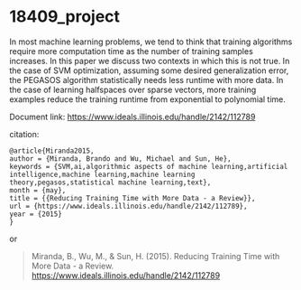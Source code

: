 # 18409_project

In most machine learning problems, we tend to think that training algorithms require more computation time as the number of training samples increases. In this paper we discuss two contexts in which this is not true. In the case of SVM optimization, assuming some desired generalization error, the PEGASOS algorithm statistically needs less runtime with more data. In the case of learning halfspaces over sparse vectors, more training examples reduce the training runtime from exponential to polynomial time.

Document link: https://www.ideals.illinois.edu/handle/2142/112789

citation:
```
@article{Miranda2015,
author = {Miranda, Brando and Wu, Michael and Sun, He},
keywords = {SVM,ai,algorithmic aspects of machine learning,artificial intelligence,machine learning,machine learning theory,pegasos,statistical machine learning,text},
month = {may},
title = {{Reducing Training Time with More Data - a Review}},
url = {https://www.ideals.illinois.edu/handle/2142/112789},
year = {2015}
}
```

or

> Miranda, B., Wu, M., & Sun, H. (2015). Reducing Training Time with More Data - a Review. https://www.ideals.illinois.edu/handle/2142/112789
